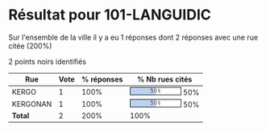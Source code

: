 # Résultat pour 101-LANGUIDIC

Sur l'ensemble de la ville il y a eu 1 réponses dont 2 réponses avec une rue citée (200%)

2 points noirs identifiés

| Rue | Vote | % réponses | % Nb rues cités|
|-----|------|------------|----------------|
| KERGO | 1 | 100% | <img src="../../img/bar_50.gif" />&nbsp;50%|
| KERGONAN | 1 | 100% | <img src="../../img/bar_50.gif" />&nbsp;50%|
| **Total** | 2 | 200% | 100%|
